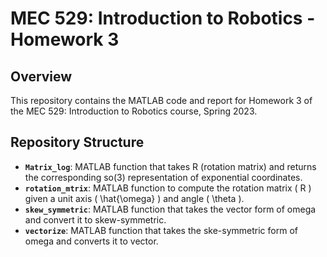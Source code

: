 # MEC 529: Introduction to Robotics - Homework 3

## Overview
This repository contains the MATLAB code and report for Homework 3 of the MEC 529: Introduction to Robotics course, Spring 2023. 


## Repository Structure
- **`Matrix_log`**: MATLAB function that takes R (rotation matrix) and returns the corresponding so(3) representation of exponential coordinates.
- **`rotation_mtrix`**: MATLAB function to compute the rotation matrix \( R \) given a unit axis \( \hat{\omega} \) and angle \( \theta \).
- **`skew_symmetric`**: MATLAB function that takes the vector form of omega and convert it to skew-symmetric.
- **`vectorize`**: MATLAB function that takes the ske-symmetric form of omega and converts it to vector.
